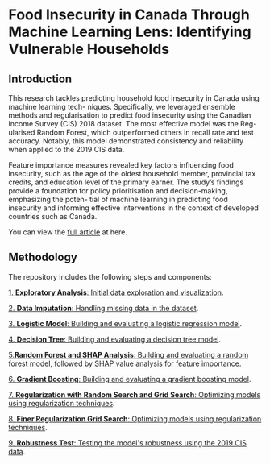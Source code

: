# Food Insecurity in Canada Through Machine Learning Lens: Identifying Vulnerable Households

## Introduction

This research tackles predicting household food insecurity in Canada using machine learning tech- niques. Specifically, we leveraged ensemble methods and regularisation to predict food insecurity using the Canadian Income Survey (CIS) 2018 dataset. The most effective model was the Reg- ularised Random Forest, which outperformed others in recall rate and test accuracy. Notably, this model demonstrated consistency and reliability when applied to the 2019 CIS data. 

Feature importance measures revealed key factors influencing food insecurity, such as the age of the oldest household member, provincial tax credits, and education level of the primary earner. The study’s findings provide a foundation for policy prioritisation and decision-making, emphasizing the poten- tial of machine learning in predicting food insecurity and informing effective interventions in the context of developed countries such as Canada.

You can view the [full article](https://github.com/klopferhuang/Food-Insecurity-in-Canada-Through-Machine-Learning-Lens-Identifying-Vulnerable-Households/blob/main/Predictive%20Modeling%20of%20Food%20Insecurity%20Severity%20in%20Canadian%20Households.ipynb) at here.

## Methodology
The repository includes the following steps and components:

[1. **Exploratory Analysis**: Initial data exploration and visualization](https://github.com/klopferhuang/Food-Insecurity-in-Canada-Through-Machine-Learning-Lens-Identifying-Vulnerable-Households/blob/main/Explanatory%20Analysis.ipynb).

[2. **Data Imputation**: Handling missing data in the dataset](https://github.com/klopferhuang/Food-Insecurity-in-Canada-Through-Machine-Learning-Lens-Identifying-Vulnerable-Households/blob/main/Imputing%20Data.ipynb).

[3. **Logistic Model**: Building and evaluating a logistic regression model](https://github.com/klopferhuang/Food-Insecurity-in-Canada-Through-Machine-Learning-Lens-Identifying-Vulnerable-Households/blob/main/binary_logistic_imputed.ipynb).

[4. **Decision Tree**: Building and evaluating a decision tree model](binary_decision_tree.ipynb).

[5.**Random Forest and SHAP Analysis**: Building and evaluating a random forest model, followed by SHAP value analysis for feature importance](SHAP_RandomForest.ipynb).

[6. **Gradient Boosting**: Building and evaluating a gradient boosting model](gradient_boosting_imputed.ipynb).

[7. **Regularization with Random Search and Grid Search**: Optimizing models using regularization techniques](RandomForest-Regularization-RandomizedSearchCV.ipynb).

[8. **Finer Regularization Grid Search**: Optimizing models using regularization techniques](RandomForest_GridSearch.ipynb).

[9. **Robustness Test**: Testing the model's robustness using the 2019 CIS data](RobustnessTest.ipynb).

